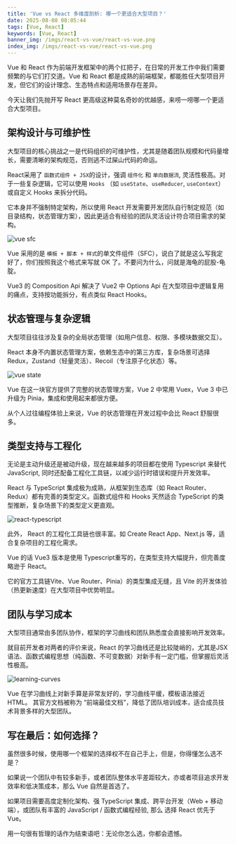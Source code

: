 ```yaml
---
title: 'Vue vs React 多维度剖析: 哪一个更适合大型项目？'
date: 2025-08-08 08:05:44
tags: [Vue, React]
keywords: [Vue, React]
banner_img: /imgs/react-vs-vue/react-vs-vue.png
index_img: /imgs/react-vs-vue/react-vs-vue.png
---
```


Vue 和 React 作为前端开发框架中的两个扛把子，在日常的开发工作中我们需要频繁的与它们打交道。Vue 和 React 都是成熟的前端框架，都能胜任大型项目开发，但它们的设计理念、生态特点和适用场景存在差异。

今天让我们先抛开写 React 更高级这种莫名奇妙的优越感，来唠一唠哪一个更适合大型项目。


## 架构设计与可维护性

大型项目的核心挑战之一是代码组织的可维护性，尤其是随着团队规模和代码量增长，需要清晰的架构规范，否则逃不过屎山代码的命运。

React采用了 `函数式组件 + JSX`的设计，强调 `组件化` 和 `单向数据流`, 灵活性极高。对于一些复杂逻辑，它可以使用 `Hooks` （如 `useState`、`useReducer`, `useContext`）或自定义 Hooks 来拆分代码。


它本身并不强制特定架构，所以使用 React 开发需要开发团队自行制定规范（如目录结构，状态管理方案），因此更适合有经验的团队灵活设计符合项目需求的架构。

![vue sfc](https://www.jvxiao.cn/imgs/react-vs-vue/vue-sfc.png)


Vue 采用的是 `模板 + 脚本 + 样式`的单文件组件（SFC），说白了就是这么写我定好了，你们按照我这个格式来写就 OK 了。不要问为什么，问就是海龟的屁股-龟腚。

Vue3 的 Composition Api 解决了 Vue2 中 Options Api 在大型项目中逻辑复用的痛点，支持按功能拆分，有点类似 React Hooks。


## 状态管理与复杂逻辑

大型项目往往涉及复杂的全局状态管理（如用户信息、权限、多模块数据交互）。

React 本身不内置状态管理方案，依赖生态中的第三方库，复杂场景可选择 Redux，Zustand（轻量灵活）、Recoil（专注原子化状态）等。

![vue state](https://www.jvxiao.cn/imgs/react-vs-vue/state.png)


Vue 在这一块官方提供了完整的状态管理方案，Vue 2 中常用 Vuex，Vue 3 中已升级为 Pinia，集成和使用起来都很方便。

从个人过往编程体验上来说，Vue 的状态管理在开发过程中会比 React 舒服很多。

## 类型支持与工程化

无论是主动升级还是被动升级，现在越来越多的项目都在使用 Typescript 来替代 JavaScript, 同时还配备工程化工具链，以减少运行时错误和提升开发效率。

React 与 TypeScript 集成极为成熟，从框架到生态库（如 React Router、Redux）都有完善的类型定义。函数式组件和 Hooks 天然适合 TypeScript 的类型推断，复杂场景下的类型定义更直观。

![react-typescript](https://www.jvxiao.cn/imgs/react-vs-vue/react-typescript.png)


此外， React 的工程化工具链也很丰富。如 Create React App、Next.js 等，适合复杂项目的工程化需求。

Vue 的话 Vue3 版本是使用 Typescript重写的，在类型支持大幅提升，但完善度略逊于 React。

它的官方工具链Vite、Vue Router、Pinia）的类型集成无缝，且 Vite 的开发体验（热更新速度）在大型项目中优势明显。

## 团队与学习成本

大型项目通常由多团队协作，框架的学习曲线和团队熟悉度会直接影响开发效率。

就目前开发者对两者的评价来说，React 的学习曲线还是比较陡峭的，尤其是JSX 语法、函数式编程思想（纯函数、不可变数据）对新手有一定门槛，但掌握后灵活性极高。

![learning-curves](https://www.jvxiao.cn/imgs/react-vs-vue/learning-curves.jpg)


Vue 在学习曲线上对新手算是非常友好的，学习曲线平缓，模板语法接近 HTML。 其官方文档被称为 “前端最佳文档”，降低了团队培训成本，适合成员技术背景多样的大型团队。


## 写在最后：如何选择？

虽然很多时候，使用哪一个框架的选择权不在自己手上，但是，你得懂怎么选不是？

如果说一个团队中有较多新手，或者团队整体水平差距较大，亦或者项目追求开发效率和低决策成本，那么 Vue 自然是首选了。

如果项目需要高度定制化架构、强 TypeScript 集成、跨平台开发（Web + 移动端），或团队有丰富的 JavaScript / 函数式编程经验, 那么 选择 React 优先于 Vue。

用一句很有哲理的话作为结束语吧：无论你怎么选，你都会遗憾。

